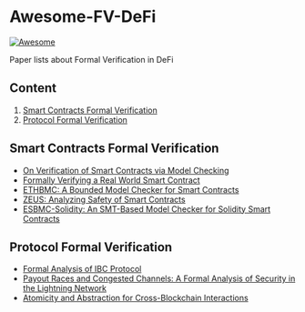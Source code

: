 # Awesome-FV-DeFi
[![Awesome](https://cdn.rawgit.com/sindresorhus/awesome/d7305f38d29fed78fa85652e3a63e154dd8e8829/media/badge.svg)](https://github.com/sindresorhus/awesome)

Paper lists about Formal Verification in DeFi

## **Content**
   1. [Smart Contracts Formal Verification](smart-contracts-formal-verification)
   2. [Protocol Formal Verification](protocol-formal-verification)

## Smart Contracts Formal Verification
  - [On Verification of Smart Contracts via Model Checking](https://www.researchgate.net/profile/Xue-Yang-Zhu/publication/361701266_On_Verification_of_Smart_Contracts_via_Model_Checking/links/6305d03bacd814437fd110d7/On-Verification-of-Smart-Contracts-via-Model-Checking.pdf)
  - [Formally Verifying a Real World Smart Contract](https://arxiv.org/abs/2307.02325)
  - [ETHBMC: A Bounded Model Checker for Smart Contracts](https://www.usenix.org/system/files/sec20fall_frank_prepub_0.pdf)
  - [ZEUS: Analyzing Safety of Smart Contracts](https://www.ndss-symposium.org/wp-content/uploads/2018/02/ndss2018_09-1_Kalra_paper.pdf)
  - [ESBMC-Solidity: An SMT-Based Model Checker for Solidity Smart Contracts](https://arxiv.org/pdf/2111.13117)
  
  
## Protocol Formal Verification
  - [Formal Analysis of IBC Protocol](https://github.com/michwqy/IBC-TLA)
  - [Payout Races and Congested Channels: A Formal Analysis of Security in the Lightning Network](https://arxiv.org/abs/2405.02147)
  - [Atomicity and Abstraction for Cross-Blockchain Interactions](https://arxiv.org/abs/2403.07248)
